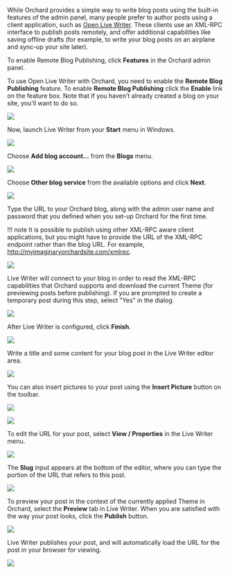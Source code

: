 While Orchard provides a simple way to write blog posts using the built-in features of the admin panel, many people prefer to author posts using a client application, such as [Open Live Writer](http://openlivewriter.org/).  These clients use an XML-RPC interface to publish posts remotely, and offer additional capabilities like saving offline drafts (for example, to write your blog posts on an airplane and sync-up your site later).

To enable Remote Blog Publishing, click **Features** in the Orchard admin panel.

To use Open Live Writer with Orchard, you need to enable the **Remote Blog Publishing** feature. To enable **Remote Blog Publishing** click the **Enable** link on the feature box. Note that if you haven't already created a blog on your site, you'll want to do so.

![](../Upload/screenshots_675/feature_enable_675.png)

Now, launch Live Writer from your **Start** menu in Windows.

![](../Upload/screenshots/live_writer.png)

Choose **Add blog account...** from the **Blogs** menu.

![](../Upload/screenshots/livewriter2.png)

Choose **Other blog service** from the available options and click **Next**.

![](../Upload/screenshots_675/livewriter3.png)

Type the URL to your Orchard blog, along with the admin user name and password that you defined when you set-up Orchard for the first time.

!!! note
    It is possible to publish using other XML-RPC aware client applications, but you might have to provide the URL of the XML-RPC endpoint rather than the blog URL.
    For example, http://myimaginaryorchardsite.com/xmlrpc.

![](../Upload/screenshots_675/livewriter4.png)

Live Writer will connect to your blog in order to read the XML-RPC capabilities that Orchard supports and download the current Theme (for previewing posts before publishing).  If you are prompted to create a temporary post during this step, select "Yes" in the dialog.

![](../Upload/screenshots_675/livewriter5.png)

After Live Writer is configured, click **Finish**.

![](../Upload/screenshots_675/livewriter6.png)

Write a title and some content for your blog post in the Live Writer editor area.

![](../Upload/screenshots_675/livewriter7.png)

You can also insert pictures to your post using the **Insert Picture** button on the toolbar.

![](../Upload/screenshots_675/livewriter8.png)

![](../Upload/screenshots_675/livewriter9.png)

To edit the URL for your post, select **View / Properties** in the Live Writer menu.

![](../Upload/screenshots_675/livewriter10.png)

The **Slug** input appears at the bottom of the editor, where you can type the portion of the URL that refers to this post.

![](../Upload/screenshots_675/livewriter11.png)

To preview your post in the context of the currently applied Theme in Orchard, select the **Preview** tab in Live Writer. When you are satisfied with the way your post looks, click the **Publish** button.

![](../Upload/screenshots_675/livewriter12.png)

Live Writer publishes your post, and will automatically load the URL for the post in your browser for viewing.

![](../Upload/screenshots/livewriter13.png)


